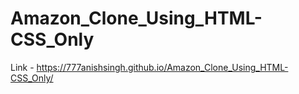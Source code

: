 # Amazon_Clone_Using_HTML-CSS_Only 
Link - https://777anishsingh.github.io/Amazon_Clone_Using_HTML-CSS_Only/
